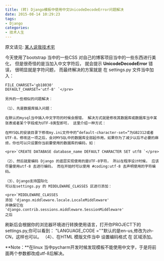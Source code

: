 ```yaml
---
title: (转) Django模板中使用中文UnicodeDecodeError问题解决
date: 2015-08-14 10:29:23
tags: 
- Django
categories:
- 技术人生
---
```


原文请见: [某人说我技术宅](http://1992mrwang.blog.51cto.com/3265935/1123023)

今天使用了bootstrap 当中的一些CSS 对自己的博客项目当中的一些东西进行美化， 但是很奇怪的是当加入中文字符后， 就会提示 **UnicodeDecodeError** 错误， 很明显就是字符问题， 而最终解决的方案就是 在 settings.py 文件当中加入：  
<!-- more -->  

    FILE_CHARSET='gb18030' 
    DEFAULT_CHARSET='utf-8' `</pre>

    另外的一些相似的问题解决：

    （1）、先是数据库插入问题：

    在默认的mysql当中插入中文字符的时候会报错， 解决方式就是修改其数据库或数据库当中某张表或者某个字段成为UTF-8类型即可， 这里介绍一种方式：

    在MYSQL的安装目录下修改my.ini文件中的“default-character-set=”为GB2312或者UTF-8，修改这一项之后，会对MYSQL中的数据库全部起作用，如果你为了减少以后不必要的麻烦，你也可以只设置你当前要使用的数据库的编码，如：

    <pre>`CREATE DATABASE database_name DEFAULT CHARACTER SET utf8 `</pre>

    （2）、然后就是编码 Django 的底层实现使用的是UTF-8字符， 所以在程序设计时候， 应该尽量使用utf-8 去进行编码， 而在开始时可以使用 #coding:utf-8 去声明使用的字符编码。

    （3）、Django支持国际化
    可以在settings.py 的 MIDDLEWARE_CLASSES 区进行添加：

    <pre>`MIDDLEWARE_CLASSES
    添加 'django.middleware.locale.LocaleMiddleware' 
    并确保它在 
    'django.contrib.sessions.middleware.SessionMiddleware'  
    之后 

刷新后会根据你的浏览器环境进行转换使用语言，打开你PROJECT下的settings.py,你可以看到：
&quot;LANGUAGE_CODE =&#39;&#39;&quot;默认的是en-us,修改为zh-CN，这样也可以。
（4）、在HTML 模版文件当中 设置编码格式 在 <head></head>区域添加。

**Note：**在linux 当中pycharm开发时候发现模板不能使用中文字，于是将前面两个参数都改成utf-8后解决。